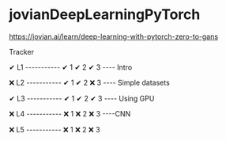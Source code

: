 # jovianDeepLearningPyTorch
https://jovian.ai/learn/deep-learning-with-pytorch-zero-to-gans

Tracker

✔ L1   -----------  ✔ 1     ✔ 2      ✔ 3  ---- Intro

❌ L2   -----------  ✔ 1     ✔ 2      ❌ 3  ---- Simple datasets

✔ L3   -----------  ✔ 1     ✔ 2      ✔ 3   ---- Using GPU

❌ L4   -----------  ❌ 1     ❌ 2      ❌ 3 ----CNN

❌ L5   -----------  ❌ 1     ❌ 2      ❌ 3

